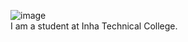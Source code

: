 ![image](https://github.com/PacaSim/PacaSim/assets/116507879/3762775d-0437-493c-8090-818c8b6956ef)  
I am a student at Inha Technical College.  
